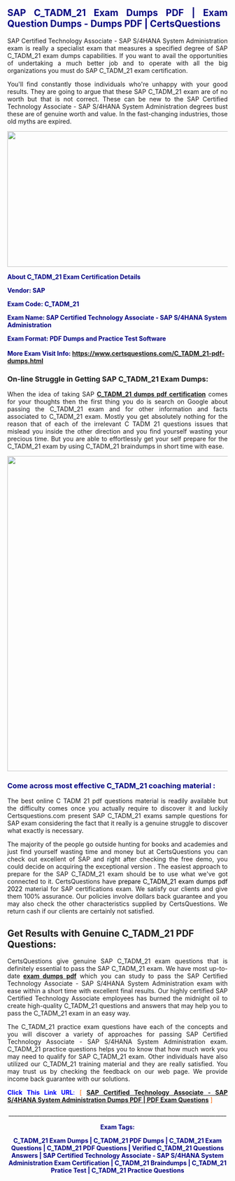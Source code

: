 <h2 style="text-align: justify;"><span style="color: #000080;">SAP C_TADM_21 Exam Dumps PDF | Exam Question Dumps - Dumps PDF | CertsQuestions</span></h2>
<p style="text-align: justify;">SAP Certified Technology Associate - SAP S/4HANA System Administration exam is really a specialist exam that measures a specified degree of SAP  C_TADM_21 exam dumps capabilities. If you want to avail the opportunities of undertaking a much better job and to operate with all the big organizations you must do SAP C_TADM_21 exam certification.</p>
<p style="text-align: justify;">You'll find constantly those individuals who're unhappy with your good results. They are going to argue that these SAP  C_TADM_21 exam are of no worth but that is not correct. These can be new to the SAP Certified Technology Associate - SAP S/4HANA System Administration degrees bust these are of genuine worth and value. In the fast-changing industries, those old myths are expired.</p>
<p><img style="display: block; margin-left: auto; margin-right: auto;" src="https://i.imgur.com/eaP4ae9.png" width="840" height="310" /></p>
<p><span style="color: #000080;"><strong>About C_TADM_21 Exam Certification Details</strong></span></p>
<p><span style="color: #000080;"><strong>Vendor: SAP<br /></strong></span></p>
<p><span style="color: #000080;"><strong>Exam Code: C_TADM_21</strong></span></p>
<p><span style="color: #000080;"><strong>Exam Name: SAP Certified Technology Associate - SAP S/4HANA System Administration</strong></span></p>
<p><span style="color: #000080;"><strong>Exam Format: PDF Dumps and Practice Test Software<br /><br />More Exam Visit Info: <span style="color: #ff6600;"><a href="https://www.certsquestions.com/C_TADM_21-pdf-dumps.html">https://www.certsquestions.com/C_TADM_21-pdf-dumps.html</a></span></strong></span></p>
<h3>On-line Struggle in Getting SAP C_TADM_21 Exam Dumps:</h3>
<p style="text-align: justify;">When the idea of taking SAP <a href="https://www.certsquestions.com/C_TADM_21-pdf-dumps.html"><strong> C_TADM_21 dumps pdf certification</strong></a> comes for your thoughts then the first thing you do is search on Google about passing the C_TADM_21 exam and for other information and facts associated to C_TADM_21 exam. Mostly you get absolutely nothing for the reason that of each of the irrelevant C TADM 21 questions issues that mislead you inside the other direction and you find yourself wasting your precious time. But you are able to effortlessly get your self prepare for the C_TADM_21 exam by using C_TADM_21 braindumps in short time with ease.</p>
<p><a href="https://www.certsquestions.com/C_TADM_21-pdf-dumps.html"><img style="display: block; margin-left: auto; margin-right: auto;" src="https://i.imgur.com/pxhoKQ2.png" width="720" /></a></p>
<h3><span style="color: #000080;">Come across most effective  C_TADM_21 coaching material :</span></h3>
<p style="text-align: justify;">The best online C TADM 21 pdf questions material is readily available but the difficulty comes once you actually require to discover it and luckily Certsquestions.com present SAP C_TADM_21 exams sample questions for SAP  exam considering the fact that it really is a genuine struggle to discover what exactly is necessary.</p>
<p style="text-align: justify;">The majority of the people go outside hunting for books and academies and just find yourself wasting time and money but at CertsQuestions you can check out excellent of SAP  and right after checking the free demo, you could decide on acquiring the exceptional version . The easiest approach to prepare for the SAP C_TADM_21 exam should be to use what we've got connected to it. CertsQuestions have <span style="color: #000000;">prepare C_TADM_21 exam dumps pdf 2022</span> material for SAP certifications exam. We satisfy our clients and give them 100% assurance. Our policies involve dollars back guarantee and you may also check the other characteristics supplied by CertsQuestions. We return cash if our clients are certainly not satisfied.</p>
<h2>Get Results with Genuine C_TADM_21 PDF Questions:</h2>
<p style="text-align: justify;">CertsQuestions give genuine SAP C_TADM_21 exam questions that is definitely essential to pass the SAP  C_TADM_21 exam. We have most up-to-date<strong>&nbsp;<a href="https://www.certsquestions.com/">exam dumps pdf</a></strong>&nbsp;which you can study to pass the SAP Certified Technology Associate - SAP S/4HANA System Administration exam with ease within a short time with excellent final results. Our highly certified SAP Certified Technology Associate employees has burned the midnight oil to create high-quality C_TADM_21 questions and answers that may help you to pass the C_TADM_21 exam in an easy way.</p>
<p style="text-align: justify;">The C_TADM_21 practice exam questions have each of the concepts and you will discover a variety of approaches for passing SAP Certified Technology Associate - SAP S/4HANA System Administration exam. C_TADM_21 practice questions helps you to know that how much work you may need to qualify for SAP  C_TADM_21 exam. Other individuals have also utilized our C_TADM_21 training material and they are really satisfied. You may trust us by checking the feedback on our web page. We provide income back guarantee with our solutions.</p>
<p style="text-align: justify;"><span style="color: #0000ff;"><strong>Click This Link URL</strong>:</span> <span style="color: #ff6600;">[ <strong><a href="https://www.certsquestions.com/sap-certified-technology-associate-certification.html">SAP Certified Technology Associate - SAP S/4HANA System Administration Dumps PDF | PDF Exam Questions</a></strong> ]</span></p>
<p style="text-align: center;">______________________________________________________________________________</p>
<p style="text-align: center;"><span style="color: #000080;"><strong>Exam Tags:</strong></span></p>
<p style="text-align: center;"><span style="color: #000080;"><strong>C_TADM_21 Exam Dumps | C_TADM_21 PDF Dumps | C_TADM_21 Exam Questions | C_TADM_21 PDF Questions | Verified C_TADM_21 Questions Answers | SAP Certified Technology Associate - SAP S/4HANA System Administration Exam Certification | C_TADM_21 Braindumps | C_TADM_21 Pratice Test | C_TADM_21 Practice Questions</strong></span></p>
